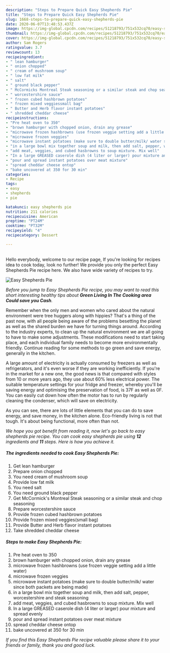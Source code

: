 ```yaml
---
description: "Steps to Prepare Quick Easy Shepherds Pie"
title: "Steps to Prepare Quick Easy Shepherds Pie"
slug: 1668-steps-to-prepare-quick-easy-shepherds-pie
date: 2020-06-07T13:48:53.437Z
image: https://img-global.cpcdn.com/recipes/51218793/751x532cq70/easy-shepherds-pie-recipe-main-photo.jpg
thumbnail: https://img-global.cpcdn.com/recipes/51218793/751x532cq70/easy-shepherds-pie-recipe-main-photo.jpg
cover: https://img-global.cpcdn.com/recipes/51218793/751x532cq70/easy-shepherds-pie-recipe-main-photo.jpg
author: Sam Rogers
ratingvalue: 3.7
reviewcount: 13
recipeingredient:
- " lean hamburger"
- " onion chopped"
- " cream of mushroom soup"
- " low fat milk"
- " salt"
- " ground black pepper"
- " McCormicks Montreal Steak seasoning or a similar steak and chop seasoning"
- " worcestershire sauce"
- " frozen cubed hashbrown potatoes"
- " frozen mixed veggiessmall bag"
- " Butter and Herb flavor instant potatoes"
- " shredded cheddar cheese"
recipeinstructions:
- "Pre heat oven to 350"
- "brown hamburger with chopped onion, drain any grease"
- "microwave frozen hashbrowns (use frozen veggie setting add a little water)"
- "microwave frozen veggies"
- "microwave instant potatoes (make sure to double butter/milk/ water since both packets are being made)"
- "in a large bowl mix together soup and milk, then add salt, pepper, worcestershire and steak seasoning"
- "add meat, veggies, and cubed hasbrowns to soup mixture. Mix well"
- "In a large GREASED caserole dish (4 liter or larger) pour mixture and spread evenly"
- "pour and spread instant potatoes over meat mixture"
- "spread cheddar cheese ontop"
- "bake uncovered at 350 for 30 min"
categories:
- Recipe
tags:
- easy
- shepherds
- pie

katakunci: easy shepherds pie 
nutrition: 211 calories
recipecuisine: American
preptime: "PT24M"
cooktime: "PT32M"
recipeyield: "4"
recipecategory: Dessert

---
```

<br>
Hello everybody, welcome to our recipe page, If you're looking for recipes idea to cook today, look no further! We provide you only the perfect Easy Shepherds Pie recipe here. We also have wide variety of recipes to try.
<br>


![Easy Shepherds Pie](https://img-global.cpcdn.com/recipes/51218793/751x532cq70/easy-shepherds-pie-recipe-main-photo.jpg)

<i>Before you jump to Easy Shepherds Pie recipe, you may want to read this short interesting healthy tips about 
<strong>Green Living In The Cooking area Could save you Cash</strong>.</i>
</br>

Remember when the only men and women who cared about the natural environment were tree huggers along with hippies? That's a thing of the past now, with all people being aware of the problems besetting the planet as well as the shared burden we have for turning things around. According to the industry experts, to clean up the natural environment we are all going to have to make some adjustments. These modifications need to start taking place, and each individual family needs to become more environmentally friendly. Continue reading for some methods to go green and save energy, generally in the kitchen.

A large amount of electricity is actually consumed by freezers as well as refrigerators, and it's even worse if they are working inefficiently. If you're in the market for a new one, the good news is that compared with styles from 10 or more years ago, they use about 60% less electrical power. The suitable temperature settings for your fridge and freezer, whereby you'll be saving energy and optimising the preservation of food, is 37F as well as 0F. You can easily cut down how often the motor has to run by regularly cleaning the condenser, which will save on electricity.

As you can see, there are lots of little elements that you can do to save energy, and save money, in the kitchen alone. Eco-friendly living is not that tough. It's about being functional, more often than not.


<i>We hope you got benefit from reading it, now let's go back to easy shepherds pie recipe. You can cook easy shepherds pie using <strong>12</strong> ingredients and <strong>11</strong> steps. Here is how you achieve it.
</i>

##### The ingredients needed to cook Easy Shepherds Pie:

1. Get  lean hamburger
1. Prepare  onion chopped
1. You need  cream of mushroom soup
1. Provide  low fat milk
1. You need  salt
1. You need  ground black pepper
1. Get  McCormick&#39;s Montreal Steak seasoning or a similar steak and chop seasoning
1. Prepare  worcestershire sauce
1. Provide  frozen cubed hashbrown potatoes
1. Provide  frozen mixed veggies(small bag)
1. Provide  Butter and Herb flavor instant potatoes
1. Take  shredded cheddar cheese


##### Steps to make Easy Shepherds Pie:

1. Pre heat oven to 350
1. brown hamburger with chopped onion, drain any grease
1. microwave frozen hashbrowns (use frozen veggie setting add a little water)
1. microwave frozen veggies
1. microwave instant potatoes (make sure to double butter/milk/ water since both packets are being made)
1. in a large bowl mix together soup and milk, then add salt, pepper, worcestershire and steak seasoning
1. add meat, veggies, and cubed hasbrowns to soup mixture. Mix well
1. In a large GREASED caserole dish (4 liter or larger) pour mixture and spread evenly
1. pour and spread instant potatoes over meat mixture
1. spread cheddar cheese ontop
1. bake uncovered at 350 for 30 min


<i>If you find this Easy Shepherds Pie recipe valuable please share it to your friends or family, thank you and good luck.</i>
